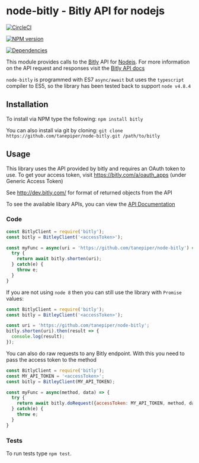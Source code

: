 # node-bitly - Bitly API for nodejs

[![CircleCI](https://circleci.com/gh/tanepiper/node-bitly/tree/refactor.svg?style=svg)](https://circleci.com/gh/tanepiper/node-bitly/tree/refactor)

[![NPM version](https://badge.fury.io/js/bitly.png)](http://badge.fury.io/js/bitly)

[![Dependencies](https://david-dm.org/tanepiper/node-bitly.svg)](https://david-dm.org/tanepiper/node-bitly)

This module provides calls to the [Bitly](http://bitly.com) API for [Nodejs](http://nodejs.org).
For more information on the API request and responses visit the [Bitly API docs](http://dev.bitly.com/api.html)

`node-bitly` is programmed with ES7 `async/await` but uses the `typescript` compiler to ES5, so the library has
been tested back to support `node v4.8.4`

## Installation

To install via NPM type the following: `npm install bitly`

You can also install via git by cloning: `git clone https://github.com/tanepiper/node-bitly.git /path/to/bitly`

## Usage

This library uses the API provided by bitly and requires an OAuth token to use.
To get your access token, visit https://bitly.com/a/oauth_apps (under Generic Access Token)

See http://dev.bitly.com/ for format of returned objects from the API

To see the available libary APIs, you can view the [API Documentation](docs/api.md)

### Code

```js
const BitlyClient = require('bitly');
const bitly = BitleyClient('<accessToken>');

const myFunc = async(uri = 'https://github.com/tanepiper/node-bitly') => {
  try {
    return await bitly.shorten(uri);
  } catch(e) {
    throw e;
  }
}
```

If you are not using `node 8` then you can still use the library with `Promise` values:

```js
const BitlyClient = require('bitly');
const bitly = BitleyClient('<accessToken>');

const uri = 'https://github.com/tanepiper/node-bitly';
bitly.shorten(uri).then(result => {
  console.log(result);
});
```

You can also do raw requests to any Bitly endpoint.  With this you need to pass the access
token to the method

```js
const BitlyClient = require('bitly');
const MY_API_TOKEN = '<accessToken>';
const bitly = BitleyClient(MY_API_TOKEN);

const myFunc = async(method, data) => {
  try {
    return await bitly.doRequest({accessToken: MY_API_TOKEN, method, data});
  } catch(e) {
    throw e;
  }
}
```

### Tests

To run tests type `npm test`.
